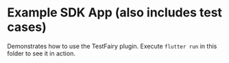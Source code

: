 # Example SDK App (also includes test cases)

Demonstrates how to use the TestFairy plugin. Execute `flutter run` in this folder to see it in action.
